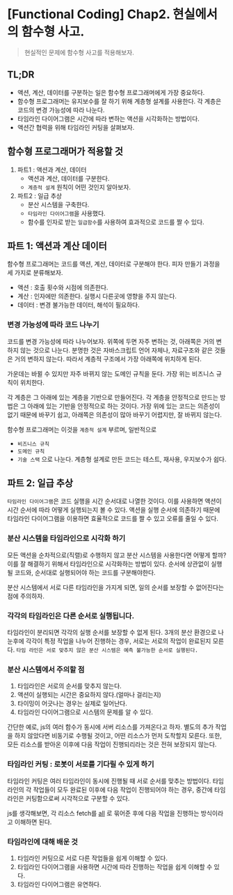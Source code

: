 # [Functional Coding] Chap2. 현실에서의 함수형 사고.
> 현실적인 문제에 함수형 사고를 적용해보자.

## TL;DR
- 액션, 계산, 데이터를 구분하는 일은 함수형 프로그래머에게 가장 중요하다.
- 함수형 프로그래머는 유지보수를 잘 하기 위해 계층형 설계를 사용한다. 각 계층은 코드의 변경 가능성에 따라 나눈다.
- 타임라인 다이어그램은 시간에 따라 변하는 액션을 시각화하는 방법이다.
- 액션간 협력을 위해 타임라인 커팅을 살펴보자.


## 함수형 프로그래머가 적용할 것
1. 파트1 : 액션과 계산, 데이터
	- 액션과 계산, 데이터를 구분한다.
	- `계층적 설계` 원칙이 어떤 것인지 알아보자.
2. 파트2 : 일급 추상
	- 분산 시스템을 구축한다.
	- `타임라인 다이어그램`을 사용했다.
	- 함수를 인자로 받는 `일급함수`를 사용하여 효과적으로 코드를 짤 수 있다.

## 파트 1: 액션과 계산 데이터
함수형 프로그래머는 코드를 액션, 계산, 데이터로 구분해야 한다. 피자 만들기 과정을 세 가지로 분류해보자.
- 액션 : 호출 횟수와 시점에 의존한다.
- 계산 : 인자에만 의존한다. 실행시 다른곳에 영향을 주지 않는다.
- 데이터 : 변경 불가능한 데이터, 해석이 필요하다.

### 변경 가능성에 따라 코드 나누기
코드를 변경 가능성에 따라 나누어보자. 위쪽에 두면 자주 변하는 것, 아래쪽은 거의 변하지 않는 것으로 나눈다. 분명한 것은 자바스크립트 언어 자체나, 자료구조와 같은 것들은 거의 변하지 않는다. 따라서 계층적 구조에서 가장 아래쪽에 위치하게 된다.

가운데는 바뀔 수 있지만 자주 바뀌지 않는 도메인 규칙을 둔다. 가장 위는 비즈니스 규칙이 위치한다.

각 계층은 그 아래에 있는 계층을 기반으로 만들어진다. 각 계층을 안정적으로 만드는 방법은 그 아래에 있는 기반을 안정적으로 하는 것이다. 가장 위에 있는 코드는 의존성이 없기 때문에 바꾸기 쉽고, 아래쪽은 의존성이 많아 바꾸기 어렵지만, 잘 바뀌지 않는다.

함수형 프로그래머는 이것을 `계층적 설계` 부르며, 일반적으로 
- `비즈니스 규칙`
- `도메인 규칙`
- `기술 스택`
으로 나눈다. 계층형 설계로 만든 코드는 테스트, 재사용, 우지보수가 쉽다.

## 파트 2: 일급 추상
`타임라인 다이어그램`은 코드 실행을 시간 순서대로 나열한 것이다. 이를 사용하면 액션이 시간 순서에 따라 어떻게 실행되는지 볼 수 있다. 액션을 실행 순서에 의존하기 때문에 타임라인 다이어그램을 이용하면 효율적으로 코드를 짤 수 있고 오류를 줄일 수 있다.

### 분산 시스템을 타임라인으로 시각화 하기
모든 액션을 순차적으로(직렬)로 수행하지 않고 분산 시스템을 사용한다면 어떻게 할까? 이를 잘 해결하기 위해서 타임라인으로 시각화하는 방법이 있다. 순서에 상관없이 실행될 코드와, 순서대로 실행되어야 하는 코드를 구분해야한다.

분산 시스템에서 서로 다른 타임라인을 가지게 되면, 일의 순서를 보장할 수 없어진다는 점에 주의하자.

### 각각의 타임라인은 다른 순서로 실행됩니다.
타임라인이 분리되면 각각의 실행 순서를 보장할 수 없게 된다. 3개의 분산 환경으로 나눈후에 각각이 특정 작업을 나누어 진행하는 경우, 서로는 서로의 작업이 완료된지 모른다. `타임 라인은 서로 맞추지 않은 분산 시스템은 예측 불가능한 순서로 실행된다.`

### 분산 시스템에서 주의할 점
1. 타임라인은 서로의 순서를 맞추지 않는다.
2. 액션이 실행되는 시간은 중요하지 않다.(얼마나 걸리는지)
3. 타이밍이 어긋나는 경우는 실제로 일어난다.
4. 타임라인 다이어그램으로 시스템의 문제를 알 수 있다.

간단한 예로, js의 여러 함수가 동시에 서버 리소스를 가져온다고 하자. 별도의 추가 작업을 하지 않았다면 비동기로 수행될 것이고, 어떤 리소스가 먼저 도착할지 모른다. 또한, 모든 리소스를 받아온 이후에 다음 작업이 진행되리라는 것은 전혀 보장되지 않는다.

### 타임라인 커팅 : 로봇이 서로를 기다릴 수 있게 하기
타임라인 커팅은 여러 타임라인이 동시에 진행될 때 서로 순서를 맞추는 방법이다. 타임라인의 각 작업들이 모두 완료된 이후에 다음 작업이 진행되어야 하는 경우, 중간에 타임라인은 커팅함으로써 시각적으로 구분할 수 있다.

js를 생각해보면, 각 리소스 fetch를 [all](https://developer.mozilla.org/ko/docs/Web/JavaScript/Reference/Global_Objects/Promise/all) 로 묶어준 후에 다음 작업을 진행하는 방식이라고 이해하면 된다.

### 타임라인에 대해 배운 것
1. 타임라인 커팅으로 서로 다른 작업들을 쉽게 이해할 수 있다.
2. 타임라인 다이어그램을 사용하면 시간에 따라 진행하는 작업을 쉽게 이해할 수 있다.
3. 타임라인 다이어그램은 유연하다.